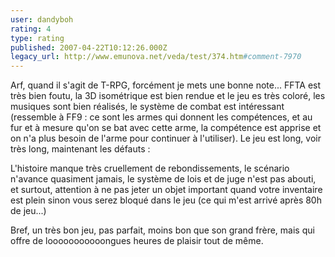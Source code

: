 ```yaml
---
user: dandyboh
rating: 4
type: rating
published: 2007-04-22T10:12:26.000Z
legacy_url: http://www.emunova.net/veda/test/374.htm#comment-7970
---
```

Arf, quand il s'agit de T-RPG, forcément je mets une bonne note... FFTA est très bien foutu, la 3D isométrique est bien rendue et le jeu es très coloré, les musiques sont bien réalisés, le système de combat est intéressant (ressemble à FF9 : ce sont les armes qui donnent les compétences, et au fur et à mesure qu'on se bat avec cette arme, la compétence est apprise et on n'a plus besoin de l'arme pour continuer à l'utiliser). Le jeu est long, voir très long, maintenant les défauts :

L'histoire manque très cruellement de rebondissements, le scénario n'avance quasiment jamais, le système de lois et de juge n'est pas abouti, et surtout, attention à ne pas jeter un objet important quand votre inventaire est plein sinon vous serez bloqué dans le jeu (ce qui m'est arrivé après 80h de jeu...)

Bref, un très bon jeu, pas parfait, moins bon que son grand frère, mais qui offre de looooooooooongues heures de plaisir tout de même.